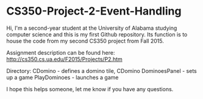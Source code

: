 # CS350-Project-2-Event-Handling
Hi, I'm a second-year student at the University of Alabama studying computer science and this is my first Github repository. 
Its function is to house the code from my second CS350 project from Fall 2015.

Assignment description can be found here:
http://cs350.cs.ua.edu/F2015/Projects/P2.htm

Directory:
  CDomino - defines a domino tile, CDomino
  DominoesPanel - sets up a game
  PlayDominoes - launches a game
  
  
I hope this helps someone, let me know if you have any questions.  
